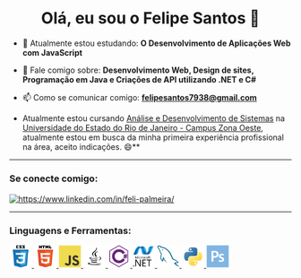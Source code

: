 <h1 align="center">Olá, eu sou o Felipe Santos 👋</h1>

- 🌱 Atualmente estou estudando: **O Desenvolvimento de Aplicações Web com JavaScript**

- 💬 Fale comigo sobre: **Desenvolvimento Web, Design de sites, Programação em Java e Criações de API utilizando .NET e C#**

- 📫 Como se comunicar comigo: **felipesantos7938@gmail.com**

- Atualmente estou cursando [Análise e Desenvolvimento de Sistemas](https://www.fcee.uerj.br/index.php/tecnologia-em-analise-e-desenvolvimento-de-sistemas/) na [Universidade do Estado do Rio de Janeiro - Campus Zona Oeste](http://www.uezo.rj.gov.br/), atualmente estou em busca da minha primeira experiência profissional na área, aceito indicações. 😄**


_______________________________________________

<h3 align="left">Se conecte comigo:</h3>
<p align="left">
<a href="https://www.linkedin.com/in/feli-palmeira/" target="blank"><img align="center" src="https://raw.githubusercontent.com/rahuldkjain/github-profile-readme-generator/master/src/images/icons/Social/linked-in-alt.svg" alt="https://www.linkedin.com/in/feli-palmeira/" height="30" width="40" /></a>
</p>

_______________________________________________
<h3 align="left">Linguagens e Ferramentas:</h3>
<p align="left">
  <a href="https://www.w3schools.com/css/" target="_blank" rel="noreferrer"> <img src="https://raw.githubusercontent.com/devicons/devicon/master/icons/css3/css3-original-wordmark.svg" alt="CSS3" width="40" height="40"/> </a>
  <a href="https://www.w3.org/html/" target="_blank" rel="noreferrer"> <img src="https://raw.githubusercontent.com/devicons/devicon/master/icons/html5/html5-original-wordmark.svg" alt="html5" width="40" height="40"/> </a>
  <a href="https://developer.mozilla.org/en-US/docs/Web/JavaScript" target="_blank" rel="noreferrer"> <img src="https://raw.githubusercontent.com/devicons/devicon/master/icons/javascript/javascript-original.svg" alt="javascript" width="40" height="40"/> </a>
  <a href="https://www.java.com/en/download/help/whatis_java.html" target="_blank" rel="noreferrer"> <img src="https://raw.githubusercontent.com/vorillaz/devicons/ba75593fdf8d66496676a90cbf127d721f73e961/!SVG/java.svg" alt="Java" width="40" height="40"/> </a>
  <a href="https://learn.microsoft.com/pt-br/dotnet/csharp/tour-of-csharp/" target="_blank" rel="noreferrer"> <img src="https://raw.githubusercontent.com/devicons/devicon/1119b9f84c0290e0f0b38982099a2bd027a48bf1/icons/csharp/csharp-line.svg" alt="C#" width="40" height="40"/> </a>
  <a href="https://dotnet.microsoft.com/pt-br/learn/dotnet/what-is-dotnet-framework" target="_blank" rel="noreferrer"> <img src="https://raw.githubusercontent.com/devicons/devicon/1119b9f84c0290e0f0b38982099a2bd027a48bf1/icons/dot-net/dot-net-original-wordmark.svg" alt=".NET" width="40" height="40"/> </a>
  <a href="https://www.mysql.com/" rel="noreferrer"> <img src="https://raw.githubusercontent.com/devicons/devicon/1119b9f84c0290e0f0b38982099a2bd027a48bf1/icons/mysql/mysql-original.svg" alt="MySQL" width="40" height="40"/> </a>
  <a href="https://www.python.org/" target="_blank" rel="noreferrer"> <img src="https://raw.githubusercontent.com/devicons/devicon/1119b9f84c0290e0f0b38982099a2bd027a48bf1/icons/python/python-original.svg" alt="Python" width="40" height="40"/> </a>
  <a href="https://www.adobe.com/br/products/photoshop.html" target="_blank" rel="noreferrer"> <img src="https://raw.githubusercontent.com/devicons/devicon/1119b9f84c0290e0f0b38982099a2bd027a48bf1/icons/photoshop/photoshop-plain.svg" alt="Photoshop" width="40" height="40"/> </a>
  
</p>
